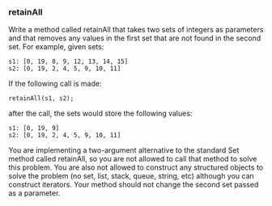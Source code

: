 <html><head>
    <title>retainAll</title>
    <meta charset="utf-8">
    <link rel="stylesheet" href="https://maxcdn.bootstrapcdn.com/bootstrap/3.3.6/css/bootstrap.min.css" integrity="sha384-1q8mTJOASx8j1Au+a5WDVnPi2lkFfwwEAa8hDDdjZlpLegxhjVME1fgjWPGmkzs7" crossorigin="anonymous">
  <style></style></head>
  <body><div class="viewer"><h3>retainAll</h3><div><p>Write a method called retainAll that takes two sets of integers as parameters and that removes any values in the first set that are not found in the second set.  For example, given sets:</p><pre><code>s1: [0, 19, 8, 9, 12, 13, 14, 15]
s2: [0, 19, 2, 4, 5, 9, 10, 11]
</code></pre><p>If the following call is made:</p><pre><code>retainAll(s1, s2);
</code></pre><p>after the call, the sets would store the following values:</p><pre><code>s1: [0, 19, 9]
s2: [0, 19, 2, 4, 5, 9, 10, 11]
</code></pre><p>You are implementing a two-argument alternative to the standard Set method called retainAll, so you are not allowed to call that method to solve this problem.  You are also not allowed to construct any structured objects to solve the problem (no set, list, stack, queue, string, etc) although you can construct iterators.  Your method should not change the second set passed as a parameter.</p></div></div>
</body></html>